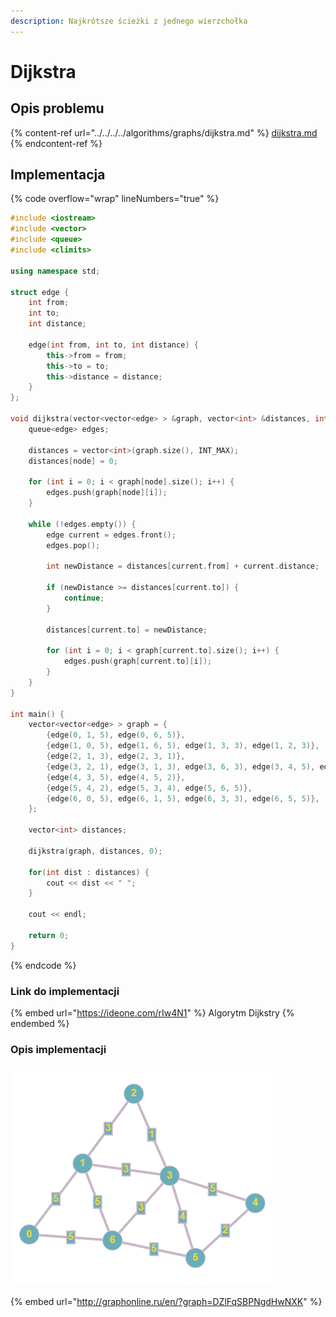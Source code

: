 ```yaml
---
description: Najkrótsze ścieżki z jednego wierzchołka
---
```


# Dijkstra

## Opis problemu

{% content-ref url="../../../../algorithms/graphs/dijkstra.md" %}
[dijkstra.md](../../../../algorithms/graphs/dijkstra.md)
{% endcontent-ref %}

## Implementacja

{% code overflow="wrap" lineNumbers="true" %}
```cpp
#include <iostream>
#include <vector>
#include <queue>
#include <climits>

using namespace std;

struct edge {
	int from;
	int to;
	int distance;
	
	edge(int from, int to, int distance) {
		this->from = from;
		this->to = to;
		this->distance = distance;
	}
};

void dijkstra(vector<vector<edge> > &graph, vector<int> &distances, int node) {
    queue<edge> edges;

    distances = vector<int>(graph.size(), INT_MAX);
    distances[node] = 0;

    for (int i = 0; i < graph[node].size(); i++) {
        edges.push(graph[node][i]);
    }

    while (!edges.empty()) {
    	edge current = edges.front();
        edges.pop();

        int newDistance = distances[current.from] + current.distance;

        if (newDistance >= distances[current.to]) {
            continue;
        }

        distances[current.to] = newDistance;

        for (int i = 0; i < graph[current.to].size(); i++) {
            edges.push(graph[current.to][i]);
        }
    }
}

int main() {
	vector<vector<edge> > graph = {
		{edge(0, 1, 5), edge(0, 6, 5)}, 
		{edge(1, 0, 5), edge(1, 6, 5), edge(1, 3, 3), edge(1, 2, 3)},
		{edge(2, 1, 3), edge(2, 3, 1)},
		{edge(3, 2, 1), edge(3, 1, 3), edge(3, 6, 3), edge(3, 4, 5), edge(3, 5, 4)},
		{edge(4, 3, 5), edge(4, 5, 2)},
		{edge(5, 4, 2), edge(5, 3, 4), edge(5, 6, 5)},
		{edge(6, 0, 5), edge(6, 1, 5), edge(6, 3, 3), edge(6, 5, 5)},
	};
	
	vector<int> distances;

    dijkstra(graph, distances, 0);
    
    for(int dist : distances) {
    	cout << dist << " ";
    }

    cout << endl;

    return 0;
}
```
{% endcode %}

### Link do implementacji

{% embed url="https://ideone.com/rIw4N1" %}
Algorytm Dijkstry
{% endembed %}

### Opis implementacji

![Przykładowy graf wykorzystany w implementacji](../../../../.gitbook/assets/example_graph_weighted.png)

{% embed url="http://graphonline.ru/en/?graph=DZlFqSBPNgdHwNXK" %}